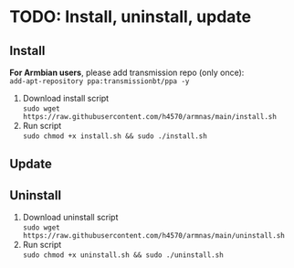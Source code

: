 # TODO: Install, uninstall, update

## Install
**For Armbian users**, please add transmission repo (only once):  
`add-apt-repository ppa:transmissionbt/ppa -y`

1. Download install script  
`sudo wget https://raw.githubusercontent.com/h4570/armnas/main/install.sh`
2. Run script  
`sudo chmod +x install.sh && sudo ./install.sh`

## Update

## Uninstall
1. Download uninstall script  
`sudo wget https://raw.githubusercontent.com/h4570/armnas/main/uninstall.sh`
2. Run script  
`sudo chmod +x uninstall.sh && sudo ./uninstall.sh`
